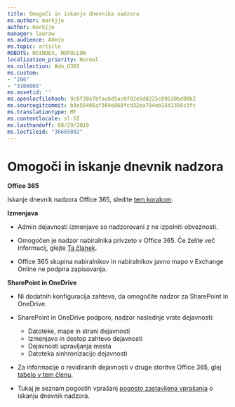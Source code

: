 ```yaml
---
title: Omogoči in iskanje dnevnika nadzora
ms.author: markjjo
author: markjjo
manager: lauraw
ms.audience: Admin
ms.topic: article
ROBOTS: NOINDEX, NOFOLLOW
localization_priority: Normal
ms.collection: Adm_O365
ms.custom:
- "286"
- "3100005"
ms.assetid: ''
ms.openlocfilehash: 9c8f38e7bfac6d5ac6f82e5d8225c89530bd98b2
ms.sourcegitcommit: b3e55405af384e868fcd32ea794eb15d1356c3fc
ms.translationtype: MT
ms.contentlocale: sl-SI
ms.lasthandoff: 08/29/2019
ms.locfileid: "36665092"
---
```

# <a name="enable-and-search-the-audit-log"></a>Omogoči in iskanje dnevnik nadzora

**Office 365**

Iskanje dnevnik nadzora Office 365, sledite [tem korakom](https://docs.microsoft.com/office365/securitycompliance/search-the-audit-log-in-security-and-compliance#search-the-audit-log).

**Izmenjava**

- Admin dejavnosti izmenjave so nadzorovani z ne izpolniti obveznosti.

- Omogočen je nadzor nabiralnika privzeto v Office 365. Če želite več informacij, glejte [Ta članek](https://docs.microsoft.com/office365/securitycompliance/enable-mailbox-auditing).

- Office 365 skupina nabiralnikov in nabiralnikov javno mapo v Exchange Online ne podpira zapisovanja.

**SharePoint in OneDrive**

- Ni dodatnih konfiguracija zahteva, da omogočite nadzor za SharePoint in OneDrive.

- SharePoint in OneDrive podporo, nadzor naslednje vrste dejavnosti:

    - Datoteke, mape in strani dejavnosti
    - Izmenjavo in dostop zahtevo dejavnosti
    - Dejavnosti upravljanja mesta
    - Datoteka sinhronizacijo dejavnosti

- Za informacije o revidiranih dejavnosti v druge storitve Office 365, glej [tabelo v tem členu](https://docs.microsoft.com/office365/securitycompliance/search-the-audit-log-in-security-and-compliance#audited-activities).

- Tukaj je seznam pogostih vprašanj [pogosto zastavljena vprašanja](https://docs.microsoft.com/office365/securitycompliance/search-the-audit-log-in-security-and-compliance#frequently-asked-questions) o iskanju dnevnik nadzora.